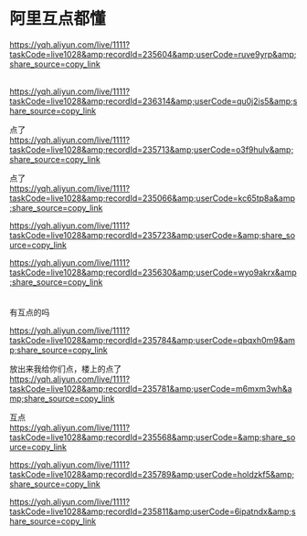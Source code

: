 # 阿里互点都懂


https://yqh.aliyun.com/live/1111?taskCode=live1028&amp;recordId=235604&amp;userCode=ruve9yrp&amp;share_source=copy_link<br />
<img src="static/image/smiley/default/lol.gif" smilieid="12" border="0" alt="" /> <img src="static/image/smiley/default/lol.gif" smilieid="12" border="0" alt="" /><img id="aimg_i9w3A" onclick="zoom(this, this.src, 0, 0, 0)" class="zoom" src="https://cdn.jsdelivr.net/gh/hishis/forum-master/public/images/patch.gif" onmouseover="img_onmouseoverfunc(this)" onload="thumbImg(this)" border="0" alt="" />

https://yqh.aliyun.com/live/1111?taskCode=live1028&amp;recordId=236314&amp;userCode=qu0j2is5&amp;share_source=copy_link

点了 <br />
https://yqh.aliyun.com/live/1111?taskCode=live1028&amp;recordId=235713&amp;userCode=o3f9hulv&amp;share_source=copy_link

点了<br />
https://yqh.aliyun.com/live/1111?taskCode=live1028&amp;recordId=235066&amp;userCode=kc65tp8a&amp;share_source=copy_link

https://yqh.aliyun.com/live/1111?taskCode=live1028&amp;recordId=235723&amp;userCode=&amp;share_source=copy_link<img id="aimg_WuqYy" onclick="zoom(this, this.src, 0, 0, 0)" class="zoom" src="https://cdn.jsdelivr.net/gh/hishis/forum-master/public/images/patch.gif" onmouseover="img_onmouseoverfunc(this)" onload="thumbImg(this)" border="0" alt="" />

https://yqh.aliyun.com/live/1111?taskCode=live1028&amp;recordId=235630&amp;userCode=wyo9akrx&amp;share_source=copy_link<br />
<br />
<br />
有互点的吗

https://yqh.aliyun.com/live/1111?taskCode=live1028&amp;recordId=235784&amp;userCode=qbqxh0m9&amp;share_source=copy_link<img id="aimg_cUUuu" onclick="zoom(this, this.src, 0, 0, 0)" class="zoom" src="https://cdn.jsdelivr.net/gh/hishis/forum-master/public/images/patch.gif" onmouseover="img_onmouseoverfunc(this)" onload="thumbImg(this)" border="0" alt="" />

放出来我给你们点，楼上的点了<br />
https://yqh.aliyun.com/live/1111?taskCode=live1028&amp;recordId=235781&amp;userCode=m6mxm3wh&amp;share_source=copy_link

互点<br />
https://yqh.aliyun.com/live/1111?taskCode=live1028&amp;recordId=235568&amp;userCode=&amp;share_source=copy_link

https://yqh.aliyun.com/live/1111?taskCode=live1028&amp;recordId=235789&amp;userCode=holdzkf5&amp;share_source=copy_link

https://yqh.aliyun.com/live/1111?taskCode=live1028&amp;recordId=235811&amp;userCode=6ipatndx&amp;share_source=copy_link
